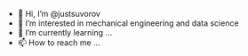 - 👋 Hi, I’m @justsuvorov
- 👀 I’m interested in mechanical engineering and data science
- 🌱 I’m currently learning ...
- 📫 How to reach me ...

<!---
justsuvorov/justsuvorov is a ✨ special ✨ repository because its `README.md` (this file) appears on your GitHub profile.
You can click the Preview link to take a look at your changes.
--->
